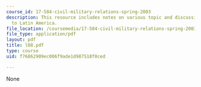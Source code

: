 ```yaml
---
course_id: 17-584-civil-military-relations-spring-2003
description: This resource includes notes on various topic and discussion related
  to Latin America.
file_location: /coursemedia/17-584-civil-military-relations-spring-2003/f76862909ec006f9ade1d987518f0ced_l08.pdf
file_type: application/pdf
layout: pdf
title: l08.pdf
type: course
uid: f76862909ec006f9ade1d987518f0ced

---
```

None